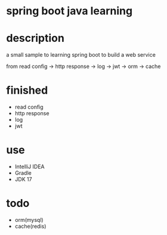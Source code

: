 # spring boot java learning

# description

a small sample to learning spring boot to build a web service

from read config -> http response -> log -> jwt -> orm -> cache
# finished

* read config
* http response
* log
* jwt

# use

* IntelliJ IDEA
* Gradle
* JDK 17

# todo

* orm(mysql)
* cache(redis)